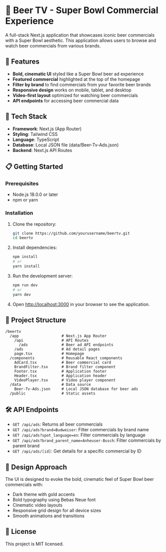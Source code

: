 # 🍺 Beer TV - Super Bowl Commercial Experience

A full-stack Next.js application that showcases iconic beer commercials with a Super Bowl aesthetic. This application allows users to browse and watch beer commercials from various brands.

## 🧠 Features

- **Bold, cinematic UI** styled like a Super Bowl beer ad experience
- **Featured commercial** highlighted at the top of the homepage
- **Filter by brand** to find commercials from your favorite beer brands
- **Responsive design** works on mobile, tablet, and desktop
- **Video-first layout** optimized for watching beer commercials
- **API endpoints** for accessing beer commercial data

## 🧱 Tech Stack

- **Framework**: Next.js (App Router)
- **Styling**: Tailwind CSS
- **Language**: TypeScript
- **Database**: Local JSON file (data/Beer-Tv-Ads.json)
- **Backend**: Next.js API Routes

## 📋 Getting Started

### Prerequisites

- Node.js 18.0.0 or later
- npm or yarn

### Installation

1. Clone the repository:
   ```bash
   git clone https://github.com/yourusername/beertv.git
   cd beertv
   ```

2. Install dependencies:
   ```bash
   npm install
   # or
   yarn install
   ```

3. Run the development server:
   ```bash
   npm run dev
   # or
   yarn dev
   ```

4. Open [http://localhost:3000](http://localhost:3000) in your browser to see the application.

## 📁 Project Structure

```
/beertv
  /app                   # Next.js App Router
    /api                 # API Routes
      /ads               # Beer ad API endpoints
    /ads                 # Ad detail pages
    page.tsx             # Homepage
  /components            # Reusable React components
    AdCard.tsx           # Beer commercial card
    BrandFilter.tsx      # Brand filter component
    Footer.tsx           # Application footer
    Header.tsx           # Application header
    VideoPlayer.tsx      # Video player component
  /data                  # Data source
    Beer-Tv-Ads.json     # Local JSON database for beer ads
  /public                # Static assets
```

## 🛠️ API Endpoints

- `GET /api/ads`: Returns all beer commercials
- `GET /api/ads?brand=Budweiser`: Filter commercials by brand name
- `GET /api/ads?spot_language=en`: Filter commercials by language
- `GET /api/ads?brand_parent_name=Anheuser-Busch`: Filter commercials by parent brand
- `GET /api/ads/[id]`: Get details for a specific commercial by ID

## 🎨 Design Approach

The UI is designed to evoke the bold, cinematic feel of Super Bowl beer commercials with:

- Dark theme with gold accents
- Bold typography using Bebas Neue font
- Cinematic video layouts
- Responsive grid design for all device sizes
- Smooth animations and transitions

## 📝 License

This project is MIT licensed.
